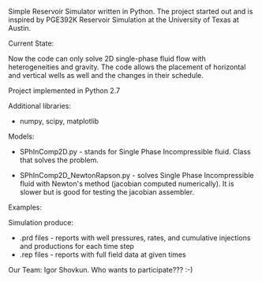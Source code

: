 Simple Reservoir Simulator written in Python. The project started out and is inspired by PGE392K Reservoir Simulation at the University of Texas at Austin.

Current State:

Now the code can only solve 2D single-phase fluid flow with heterogeneities and gravity. The code allows the placement of horizontal and vertical wells as well and the changes in their schedule.

Project implemented in Python 2.7

Additional libraries:
- numpy, scipy, matplotlib

Models:

- SPhInComp2D.py - stands for Single Phase Incompressible fluid. Class that solves the problem.

- SPhInComp2D_NewtonRapson.py - solves Single Phase Incompressible fluid with
Newton's method (jacobian computed numerically). It is slower but is good for testing the jacobian assembler.


Examples:


Simulation produce:
- .prd files - reports with well pressures, rates, and cumulative injections and productions for each time step
- .rep files - reports with full field data at given times

Our Team:
    Igor Shovkun. Who wants to participate??? :-)